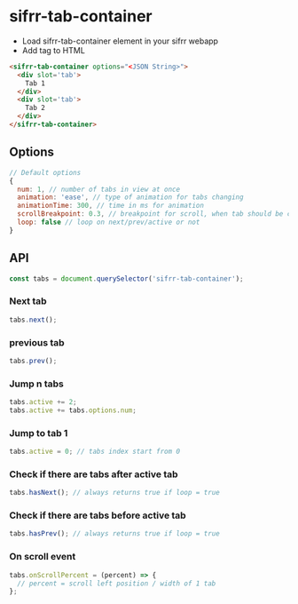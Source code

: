 # sifrr-tab-container

-   Load sifrr-tab-container element in your sifrr webapp
-   Add tag to HTML

```html
<sifrr-tab-container options="<JSON String>">
  <div slot='tab'>
    Tab 1
  </div>
  <div slot='tab'>
    Tab 2
  </div>
</sifrr-tab-container>
```

## Options

```js
// Default options
{
  num: 1, // number of tabs in view at once
  animation: 'ease', // type of animation for tabs changing
  animationTime: 300, // time in ms for animation
  scrollBreakpoint: 0.3, // breakpoint for scroll, when tab should be changed
  loop: false // loop on next/prev/active or not
}
```

## API

```js
const tabs = document.querySelector('sifrr-tab-container');
```

### Next tab

```js
tabs.next();
```

### previous tab

```js
tabs.prev();
```

### Jump n tabs

```js
tabs.active += 2;
tabs.active += tabs.options.num;
```

### Jump to tab 1

```js
tabs.active = 0; // tabs index start from 0
```

### Check if there are tabs after active tab
```js
tabs.hasNext(); // always returns true if loop = true
```

### Check if there are tabs before active tab
```js
tabs.hasPrev(); // always returns true if loop = true
```

### On scroll event
```js
tabs.onScrollPercent = (percent) => {
  // percent = scroll left position / width of 1 tab
};
```

